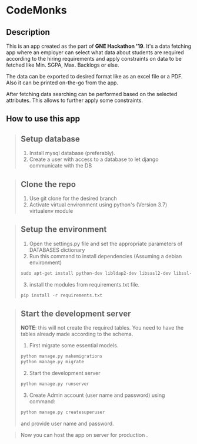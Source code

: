 # CodeMonks

## Description
This is an app created as the part of **GNE Hackathon '19**. It's a data fetching app where an employer can select what data about students are required according to the hiring requirements and apply constraints on data to be fetched like Min. SGPA, Max. Backlogs or else.

The data can be exported to desired format like as an excel file or a PDF. Also it can be printed on-the-go from the app.

After fetching data searching can be performed based on the selected attributes. This allows to further apply some constraints.


## How to use this app
> ## Setup database
> 1. Install mysql database (preferably).
> 2. Create a user with access to a database to let django communicate with the DB

> ## Clone the repo
> 1. Use git clone for the desired branch
> 2. Activate virtual environment using python's (Version 3.7) virtualenv module

> ## Setup the environment
> 1. Open the settings.py file and set the appropriate parameters of DATABASES dictionary
> 2. Run this command to install dependencies (Assuming a debian environment)
>```python
> sudo apt-get install python-dev libldap2-dev libsasl2-dev libssl-dev
>```
> 3. install the modules from requirements.txt file.
> ```python
> pip install -r requirements.txt
>```

> ## Start the development server
> **NOTE**: this will not create the required tables. You need to have the tables already made according to the schema.
> 1. First migrate some essential models.
> ```python
> python manage.py makemigrations
> python manage.py migrate
>```
> 2. Start the development server
>```python
> python manage.py runserver
>```
> 3. Create Admin account (user name and password) using command:
> ```python
>python manage.py createsuperuser
>``` 
>and provide user name and password.

>    Now you can host the app on  server for production .
